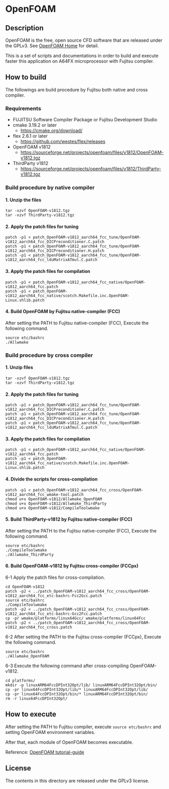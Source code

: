 # OpenFOAM

## Description

OpenFOAM is the free, open source CFD software that are released under the GPLv3.
See [OpenFOAM Home](https://www.openfoam.com/) for detail.

This is a set of scripts and documentations in order to build and execute faster this application on A64FX microprocessor with Fujitsu compiler.

<!--
## Verification environment
Operations of the contents have been verified in the following environment.

- FX1000
  - Operating System: Red Hat Enterprise Linux release 8.1 (Ootpa)
  - Compiler: Fujitsu Compiler 4.3.0 20201030
  - MPI: Fujitsu MPI Library 4.0.1 cd3275a957
- FX700
  - Operating System: Red Hat Enterprise Linux release 8.1 (Ootpa)
  - Compiler: Fujitsu Compiler 4.2.1 20200821
  - MPI: Fujitsu MPI Library 4.0.1 5489784f3b
-->

## How to build 

The followings are build procedure by Fujitsu both native and cross compiler.

### Requirements

- FUJITSU Software Compiler Package or Fujitsu Development Studio
- cmake 3.19.2 or later
  - https://cmake.org/download/
- flex 2.6.1 or later
  - https://github.com/westes/flex/releases
- OpenFOAM v1812
  - https://sourceforge.net/projects/openfoam/files/v1812/OpenFOAM-v1812.tgz
- ThirdParty v1812
  - https://sourceforge.net/projects/openfoam/files/v1812/ThirdParty-v1812.tgz

### Build procedure by native compiler

<!--
1. Download OpenFOAM
```
wget https://sourceforge.net/projects/openfoam/files/v1812/OpenFOAM-v1812.tgz
wget https://sourceforge.net/projects/openfoam/files/v1812/ThirdParty-v1812.tgz
```
-->

#### 1. Unzip the files
```
tar -xzvf OpenFOAM-v1812.tgz
tar -xzvf ThirdParty-v1812.tgz
```
#### 2. Apply the patch files for tuning
```
patch -p1 < patch_OpenFOAM-v1812_aarch64_fcc_tune/OpenFOAM-v1812_aarch64_fcc_DICPreconditioner.C.patch
patch -p1 < patch_OpenFOAM-v1812_aarch64_fcc_tune/OpenFOAM-v1812_aarch64_fcc_DICPreconditioner.H.patch
patch -p1 < patch_OpenFOAM-v1812_aarch64_fcc_tune/OpenFOAM-v1812_aarch64_fcc_lduMatrixATmul.C.patch
```
#### 3. Apply the patch files for compilation
```
patch -p1 < patch_OpenFOAM-v1812_aarch64_fcc_native/OpenFOAM-v1812_aarch64_fcc.patch
patch -p1 < patch_OpenFOAM-v1812_aarch64_fcc_native/scotch.Makefile.inc.OpenFOAM-Linux.shlib.patch
```
#### 4. Build OpenFOAM by Fujitsu native-compiler (FCC)

After setting the PATH to Fujitsu native-compiler (FCC), Execute the following command.
```
source etc/bashrc
./Allwmake
```

### Build procedure by cross compiler

<!--
1. Download OpenFOAM
```
wget https://sourceforge.net/projects/openfoam/files/v1812/OpenFOAM-v1812.tgz
wget https://sourceforge.net/projects/openfoam/files/v1812/ThirdParty-v1812.tgz
```
-->

#### 1. Unzip files
```
tar -xzvf OpenFOAM-v1812.tgz
tar -xzvf ThirdParty-v1812.tgz
```

#### 2. Apply the patch files for tuning
```
patch -p1 < patch_OpenFOAM-v1812_aarch64_fcc_tune/OpenFOAM-v1812_aarch64_fcc_DICPreconditioner.C.patch
patch -p1 < patch_OpenFOAM-v1812_aarch64_fcc_tune/OpenFOAM-v1812_aarch64_fcc_DICPreconditioner.H.patch
patch -p1 < patch_OpenFOAM-v1812_aarch64_fcc_tune/OpenFOAM-v1812_aarch64_fcc_lduMatrixATmul.C.patch
```

#### 3. Apply the patch files for compilation
```
patch -p1 < patch_OpenFOAM-v1812_aarch64_fcc_native/OpenFOAM-v1812_aarch64_fcc.patch
patch -p1 < patch_OpenFOAM-v1812_aarch64_fcc_native/scotch.Makefile.inc.OpenFOAM-Linux.shlib.patch
```

#### 4. Divide the scripts for cross-compilation
```
patch -p1 < patch_OpenFOAM-v1812_aarch64_fcc_cross/OpenFOAM-v1812_aarch64_fcc_wmake-tool.patch
chmod u+x OpenFOAM-v1812/Allwmake_OpenFOAM
chmod u+x OpenFOAM-v1812/Allwmake_ThirdParty
chmod u+x OpenFOAM-v1812/CompileToolwmake
```

#### 5. Build ThirdParty-v1812 by Fujitsu native-compiler (FCC)

After setting the PATH to the Fujitsu native-compiler (FCC), Execute the following command.
```
source etc/bashrc
./CompileToolwmake
./Allwmake_ThirdParty
```

#### 6. Build OpenFOAM-v1812 by Fujitsu cross-compiler (FCCpx)

6-1 Apply the patch files for cross-compilation.
```
cd OpenFOAM-v1812
patch -p2 < ../patch_OpenFOAM-v1812_aarch64_fcc_cross/OpenFOAM-v1812_aarch64_fcc_etc-bashrc-Fcc2Gcc.patch
source etc/bashrc
./CompileToolwmake
patch -p2 < ../patch_OpenFOAM-v1812_aarch64_fcc_cross/OpenFOAM-v1812_aarch64_fcc_etc-bashrc-Gcc2Fcc.patch
cp -pr wmake/platforms/linux64Gcc/ wmake/platforms/linux64Fcc
patch -p2 < ../patch_OpenFOAM-v1812_aarch64_fcc_cross/OpenFOAM-v1812_aarch64_fcc_cross.patch
```
6-2 After setting the PATH to the Fujitsu cross-compiler (FCCpx), Execute the following command.
```
source etc/bashrc
./Allwmake_OpenFOAM
```
6-3 Execute the following command after cross-compiling OpenFOAM-v1812.
```
cd platforms/
mkdir -p linuxARM64FccDPInt32Opt/lib/ linuxARM64FccDPInt32Opt/bin/
cp -pr linux64FccDPInt32Opt/lib/* linuxARM64FccDPInt32Opt/lib/
cp -pr linux64FccDPInt32Opt/bin/* linuxARM64FccDPInt32Opt/bin/
rm -r linux64FccDPInt32Opt/
```

## How to execute

After setting the PATH to Fujitsu compiler, execute `source etc/bashrc` and setting OpenFOAM environment variables.

After that, each module of OpenFOAM becomes executable.

Reference: [OpenFOAM tutorial-guide](https://www.openfoam.com/documentation/tutorial-guide/)


## License

The contents in this directory are released under the GPLv3 license.
